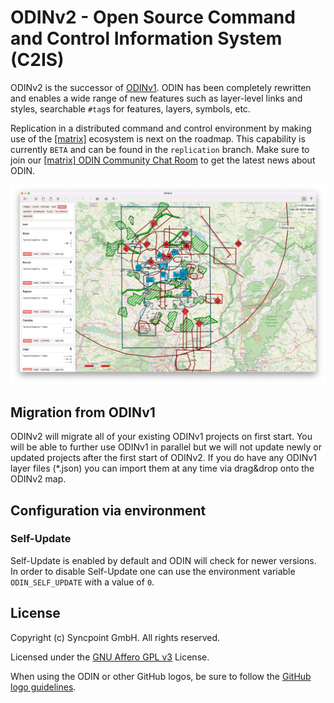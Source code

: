 # ODINv2 - Open Source Command and Control Information System (C2IS)

ODINv2 is the successor of [ODINv1](https://github.com/syncpoint/ODIN). ODIN has been completely rewritten and enables a wide range of new features such as layer-level links and styles, searchable `#tag`s for features, layers, symbols, etc.

Replication in a distributed command and control environment by making use of the [[matrix]](https://matrix.org) ecosystem is next on the roadmap. This capability is currently `BETA` and can be found in the `replication` branch. Make sure to join our [[matrix] ODIN Community Chat Room](https://matrix.to/#/#ODIN.Community:syncpoint.io) to get the latest news about ODIN.

![ODINv2 C2IS](assets/splash-01.jpeg?raw=true)

## Migration from ODINv1

ODINv2 will migrate all of your existing ODINv1 projects on first start. You will be able to further use ODINv1 in parallel but we will not update newly or updated projects after the first start of ODINv2. If you do have any 
ODINv1 layer files (*.json) you can import them at any time via drag&drop onto the ODINv2 map.

## Configuration via environment

### Self-Update

Self-Update is enabled by default and ODIN will check for newer versions. In order to disable Self-Update
one can use the environment variable `ODIN_SELF_UPDATE` with a value of `0`.

## License

Copyright (c) Syncpoint GmbH. All rights reserved.

Licensed under the [GNU Affero GPL v3](LICENSE.md) License.

When using the ODIN or other GitHub logos, be sure to follow the [GitHub logo guidelines](https://github.com/logos).

